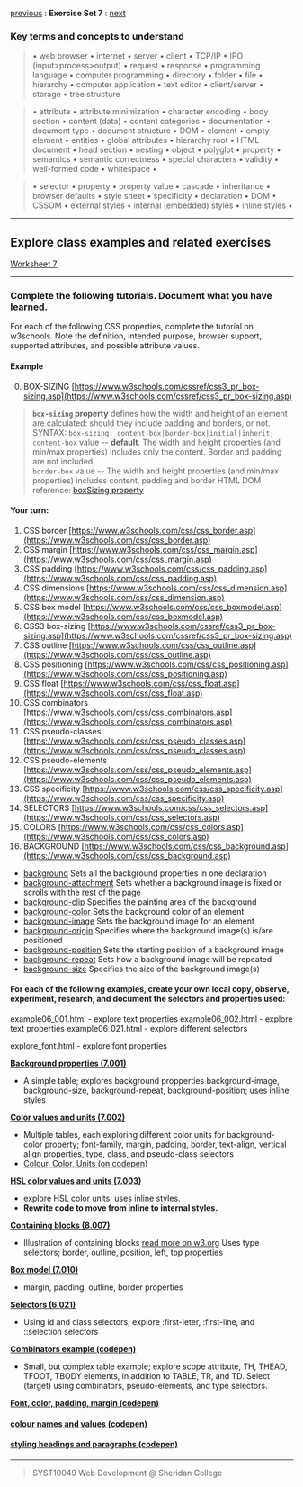 [previous](Set06.md) 
: **Exercise Set 7**
: [next](Set08.md)


### Key terms and concepts to understand
> &bull;  web browser  &bull; internet  &bull; server  &bull; client  &bull; TCP/IP  &bull; IPO (input>process>output)  &bull; request  &bull; response  &bull; programming language  &bull;  computer programming  &bull; directory  &bull; folder  &bull;  file  &bull; hierarchy  &bull; computer application  &bull;  text editor  &bull; client/server  &bull;  storage  &bull; tree structure

> &bull;  attribute &bull; attribute minimization &bull; character encoding &bull; body section &bull; content (data) &bull;  content categories &bull; documentation &bull; document type &bull;  document structure &bull; DOM &bull;  element &bull;  empty element &bull; entities &bull; global attributes &bull; hierarchy root &bull; HTML document &bull; head section &bull; nesting &bull; object &bull; polyglot &bull; property &bull; semantics &bull; semantic correctness &bull; special characters &bull; validity &bull; well-formed code &bull; whitespace &bull;  

> &bull;  selector &bull; property &bull; property value &bull; cascade &bull; inheritance &bull;  browser defaults &bull; style sheet &bull; specificity &bull;  declaration &bull; DOM &bull;  CSSOM &bull;  external styles &bull; internal (embedded) styles &bull; inline styles &bull; 

---
## Explore class examples and related exercises
[Worksheet 7](https://ebajcar.github.io/Exercises/worksheets/worksheet_07/instructions_ws07.html)

---

### Complete the following tutorials. Document what you have learned.
For each of the following CSS properties, complete the tutorial on w3schools.  Note the definition, intended purpose, browser support, supported attributes, and possible attribute values.
#### Example
0. BOX-SIZING [https://www.w3schools.com/cssref/css3_pr_box-sizing.asp](https://www.w3schools.com/cssref/css3_pr_box-sizing.asp)

> **`box-sizing` property** defines how the width and height of an element are calculated: should they include padding and borders, or not.
>  SYNTAX: `box-sizing: content-box|border-box|initial|inherit;`
> `content-box` value -- **default**. The width and height properties (and min/max properties) includes only the content. Border and padding are not included.  
> `border-box` value -- The width and height properties (and min/max properties) includes content, padding and border
> HTML DOM reference: [boxSizing property](https://www.w3schools.com/jsref/prop_style_boxsizing.asp)

#### Your turn:
1.  CSS border [https://www.w3schools.com/css/css_border.asp](https://www.w3schools.com/css/css_border.asp)
2. CSS margin [https://www.w3schools.com/css/css_margin.asp](https://www.w3schools.com/css/css_margin.asp)
3. CSS padding [https://www.w3schools.com/css/css_padding.asp](https://www.w3schools.com/css/css_padding.asp)
4. CSS dimensions [https://www.w3schools.com/css/css_dimension.asp](https://www.w3schools.com/css/css_dimension.asp)
5. CSS box model [https://www.w3schools.com/css/css_boxmodel.asp](https://www.w3schools.com/css/css_boxmodel.asp)
6. CSS3 box-sizing [https://www.w3schools.com/cssref/css3_pr_box-sizing.asp](https://www.w3schools.com/cssref/css3_pr_box-sizing.asp)
7. CSS outline [https://www.w3schools.com/css/css_outline.asp](https://www.w3schools.com/css/css_outline.asp)
8. CSS positioning [https://www.w3schools.com/css/css_positioning.asp](https://www.w3schools.com/css/css_positioning.asp)
9. CSS float [https://www.w3schools.com/css/css_float.asp](https://www.w3schools.com/css/css_float.asp)
10. CSS combinators [https://www.w3schools.com/css/css_combinators.asp](https://www.w3schools.com/css/css_combinators.asp)
11. CSS pseudo-classes [https://www.w3schools.com/css/css_pseudo_classes.asp](https://www.w3schools.com/css/css_pseudo_classes.asp)
12. CSS pseudo-elements [https://www.w3schools.com/css/css_pseudo_elements.asp](https://www.w3schools.com/css/css_pseudo_elements.asp)
13. CSS specificity [https://www.w3schools.com/css/css_specificity.asp](https://www.w3schools.com/css/css_specificity.asp)
14. SELECTORS [https://www.w3schools.com/css/css_selectors.asp](https://www.w3schools.com/css/css_selectors.asp)
15. COLORS [https://www.w3schools.com/css/css_colors.asp](https://www.w3schools.com/css/css_colors.asp)
16.  BACKGROUND [https://www.w3schools.com/css/css_background.asp](https://www.w3schools.com/css/css_background.asp)
- [background](https://www.w3schools.com/cssref/css3_pr_background.asp) Sets all the background properties in one declaration
- [background-attachment](https://www.w3schools.com/cssref/pr_background-attachment.asp) Sets whether a background image is fixed or scrolls with the rest of the page
- [background-clip](https://www.w3schools.com/cssref/css3_pr_background-clip.asp) Specifies the painting area of the background
- [background-color](https://www.w3schools.com/cssref/pr_background-color.asp) Sets the background color of an element
- [background-image](https://www.w3schools.com/cssref/pr_background-image.asp) Sets the background image for an element
- [background-origin](https://www.w3schools.com/cssref/css3_pr_background-origin.asp) Specifies where the background image(s) is/are positioned
- [background-position](https://www.w3schools.com/cssref/pr_background-position.asp) Sets the starting position of a background image
- [background-repeat](https://www.w3schools.com/cssref/pr_background-repeat.asp) Sets how a background image will be repeated
- [background-size](https://www.w3schools.com/cssref/css3_pr_background-size.asp) Specifies the size of the background image(s) 


#### For each of the following examples, create your own local copy, observe, experiment, research, and document the selectors and properties used:
example06_001.html - explore text properties
example06_002.html - explore text properties
example06_021.html - explore different selectors

explore_font.html - explore font properties


**[Background properties (7.001)](http://bajcar.dev.fast.sheridanc.on.ca/10049/codeMirrorExamples/example07_001.html)**
- A simple table; explores background propperties background-image, background-size, background-repeat, background-position; uses inline styles

**[Color values and units (7.002)](http://bajcar.dev.fast.sheridanc.on.ca/10049/codeMirrorExamples/example07_002.html)**
- Multiple tables, each exploring different color units for background-color property; font-family, margin, padding, border, text-align, vertical align properties, type, class, and pseudo-class selectors
- [Colour, Color, Units (on codepen)](https://codepen.io/ebajcar/pen/xYybyZ)

**[HSL color values and units (7.003)](http://bajcar.dev.fast.sheridanc.on.ca/10049/codeMirrorExamples/example07_003.html)**
- explore HSL color units; uses inline styles. 
- **Rewrite code to move from inline to internal styles.**

**[Containing blocks (8.007)](http://bajcar.dev.fast.sheridanc.on.ca/10049/codeMirrorExamples/example08_007.html)**
- Illustration of containing blocks [read more on w3.org](https://www.w3.org/TR/CSS22/visudet.html#containing-block-details )
Uses type selectors; border, outline, position, left, top properties

**[Box model (7.010)](http://bajcar.dev.fast.sheridanc.on.ca/10049/codeMirrorExamples/example07_010.html)**
- margin, padding, outline, border properties

**[Selectors (6.021)](http://bajcar.dev.fast.sheridanc.on.ca/10049/codeMirrorExamples/example06_021.html)**
- Using id and class selectors; explore :first-leter, :first-line, and ::selection selectors

**[Combinators example (codepen)](https://codepen.io/ebajcar/pen/peMBXP)**
- Small, but complex table example; explore scope attribute, TH, THEAD, TFOOT, TBODY elements, in addition to TABLE, TR, and TD. Select (target) using combinators, pseudo-elements, and type selectors.

**[Font, color, padding, margin (codepen)](https://codepen.io/ebajcar/pen/KVBJGy)**

#### [colour names and values (codepen)](https://codepen.io/ebajcar/pen/b9c31f9d9806ff81b605011ffa8d4979)
#### [styling headings and paragraphs (codepen)](https://codepen.io/ebajcar/pen/b9c31f9d9806ff81b605011ffa8d4979)


---
> SYST10049 Web Development @ Sheridan College



